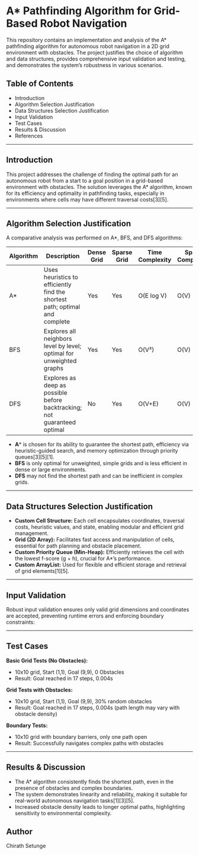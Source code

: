 # A* Pathfinding Algorithm for Grid-Based Robot Navigation

This repository contains an implementation and analysis of the A* pathfinding algorithm for autonomous robot navigation in a 2D grid environment with obstacles. The project justifies the choice of algorithm and data structures, provides comprehensive input validation and testing, and demonstrates the system’s robustness in various scenarios.

## Table of Contents

- Introduction
- Algorithm Selection Justification
- Data Structures Selection Justification
- Input Validation
- Test Cases
- Results & Discussion
- References

---

## Introduction

This project addresses the challenge of finding the optimal path for an autonomous robot from a start to a goal position in a grid-based environment with obstacles. The solution leverages the A* algorithm, known for its efficiency and optimality in pathfinding tasks, especially in environments where cells may have different traversal costs[3][5].

---

## Algorithm Selection Justification

A comparative analysis was performed on A*, BFS, and DFS algorithms:

| Algorithm | Description | Dense Grid | Sparse Grid | Time Complexity | Space Complexity |
|-----------|-------------|------------|-------------|-----------------|------------------|
| A*        | Uses heuristics to efficiently find the shortest path; optimal and complete | Yes | Yes | O(E log V) | O(V) |
| BFS       | Explores all neighbors level by level; optimal for unweighted graphs | Yes | Yes | O(V²) | O(V) |
| DFS       | Explores as deep as possible before backtracking; not guaranteed optimal | No  | Yes | O(V+E) | O(V) |

- **A*** is chosen for its ability to guarantee the shortest path, efficiency via heuristic-guided search, and memory optimization through priority queues[3][5][1].
- **BFS** is only optimal for unweighted, simple grids and is less efficient in dense or large environments.
- **DFS** may not find the shortest path and can be inefficient in complex grids.

---

## Data Structures Selection Justification

- **Custom Cell Structure:** Each cell encapsulates coordinates, traversal costs, heuristic values, and state, enabling modular and efficient grid management.
- **Grid (2D Array):** Facilitates fast access and manipulation of cells, essential for path planning and obstacle placement.
- **Custom Priority Queue (Min-Heap):** Efficiently retrieves the cell with the lowest f-score (g + h), crucial for A*’s performance.
- **Custom ArrayList:** Used for flexible and efficient storage and retrieval of grid elements[1][5].

---

## Input Validation

Robust input validation ensures only valid grid dimensions and coordinates are accepted, preventing runtime errors and enforcing boundary constraints:

---

## Test Cases

**Basic Grid Tests (No Obstacles):**
- 10x10 grid, Start (1,1), Goal (9,9), 0 Obstacles
- Result: Goal reached in 17 steps, 0.004s

**Grid Tests with Obstacles:**
- 10x10 grid, Start (1,1), Goal (9,9), 30% random obstacles
- Result: Goal reached in 17 steps, 0.004s (path length may vary with obstacle density)

**Boundary Tests:**
- 10x10 grid with boundary barriers, only one path open
- Result: Successfully navigates complex paths with obstacles

---

## Results & Discussion

- The A* algorithm consistently finds the shortest path, even in the presence of obstacles and complex boundaries.
- The system demonstrates linearity and reliability, making it suitable for real-world autonomous navigation tasks[1][3][5].
- Increased obstacle density leads to longer optimal paths, highlighting sensitivity to environmental complexity.


## Author

Chirath Setunge 

